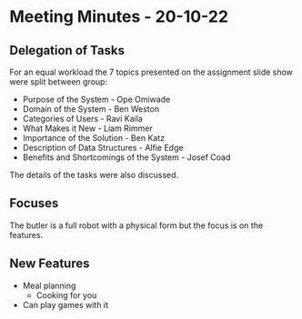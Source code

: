 # Meeting Minutes - 20-10-22

## Delegation of Tasks

For an equal workload the 7 topics presented on the assignment slide show were split between group:

* Purpose of the System - Ope Omiwade
* Domain of the System - Ben Weston
* Categories of Users - Ravi Kaila
* What Makes it New - Liam Rimmer
* Importance of the Solution - Ben Katz
* Description of Data Structures - Alfie Edge
* Benefits and Shortcomings of the System - Josef Coad

The details of the tasks were also discussed.

## Focuses

The butler is a full robot with a physical form but the focus is on the features.

## New Features

* Meal planning
	* Cooking for you
* Can play games with it